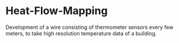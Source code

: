 # Heat-Flow-Mapping
Development of a wire consisting of thermometer sensors every few meters, to take high resolution temperature data of a building.
